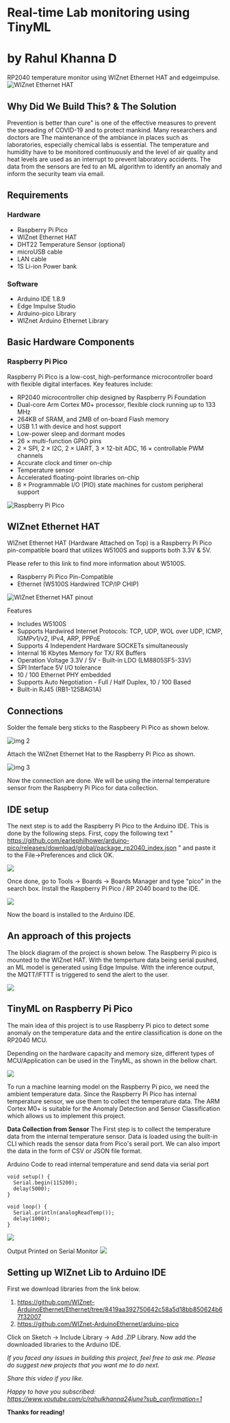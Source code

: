 # Real-time Lab monitoring using TinyML
# by Rahul Khanna D

RP2040 temperature monitor using WIZnet Ethernet HAT and edgeimpulse. 
![WIZnet Ethernet HAT](./images/1.jpg)

## Why Did We Build This? & The Solution

Prevention is better than cure" is one of the effective measures to prevent the spreading of COVID-19 and to protect mankind. Many researchers and doctors are The maintenance of the ambiance in places such as laboratories, especially chemical labs is essential. The temperature and humidity have to be monitored continuously and the level of air quality and heat levels are used as an interrupt to prevent laboratory accidents. The data from the sensors are fed to an ML algorithm to identify an anomaly and inform the security team via email. 

## Requirements

### Hardware

* Raspberry Pi Pico 
* WIZnet Ethernet HAT
* DHT22 Temperature Sensor (optional)
* microUSB cable
* LAN cable
* 1S Li-ion Power bank

### Software

*   Arduino IDE 1.8.9
*   Edge Impulse Studio
*   Arduino-pico Library
*   WIZnet Arduino Ethernet Library


## Basic Hardware Components
  
### Raspberry Pi Pico

  Raspberry Pi Pico is a low-cost, high-performance microcontroller board with flexible digital interfaces. Key features include:

* RP2040 microcontroller chip designed by Raspberry Pi Foundation
* Dual-core Arm Cortex M0+ processor, flexible clock running up to 133 MHz
* 264KB of SRAM, and 2MB of on-board Flash memory
* USB 1.1 with device and host support
* Low-power sleep and dormant modes
* 26 × multi-function GPIO pins
* 2 × SPI, 2 × I2C, 2 × UART, 3 × 12-bit ADC, 16 × controllable PWM channels
* Accurate clock and timer on-chip
* Temperature sensor
* Accelerated floating-point libraries on-chip
* 8 × Programmable I/O (PIO) state machines for custom peripheral support

![Raspberry Pi Pico](./images/pico-pin.jpg)  
  
## WIZnet Ethernet HAT
  
  WIZnet Ethernet HAT (Hardware Attached on Top) is a Raspberry Pi Pico pin-compatible board that utilizes W5100S and supports both 3.3V & 5V.

  Please refer to this link to find more information about W5100S.

* Raspberry Pi Pico Pin-Compatible
* Ethernet (W5100S Hardwired TCP/IP CHIP)

![WIZnet Ethernet HAT pinout](./images/pinout_wiznet.png)  

Features

* Includes W5100S
* Supports Hardwired Internet Protocols: TCP, UDP, WOL over UDP, ICMP, IGMPv1/v2, IPv4, ARP, PPPoE
* Supports 4 Independent Hardware SOCKETs simultaneously
* Internal 16 Kbytes Memory for TX/ RX Buffers
* Operation Voltage 3.3V / 5V - Built-in LDO (LM8805SF5-33V)
* SPI Interface 5V I/O tolerance
* 10 / 100 Ethernet PHY embedded
* Supports Auto Negotiation - Full / Half Duplex, 10 / 100 Based
* Built-in RJ45 (RB1-125BAG1A)
  
## Connections
  
  Solder the female berg sticks to the Raspbeery Pi Pico as shown below. 

![img 2](./images/2.jpg)

  Attach the WIZnet Ethernet Hat to the Raspberry Pi Pico as shown. 
  
![img 3](./images/3.jpg)
  
Now the connection are done. We will be using the internal temperature sensor from the Raspberry Pi Pico for data collection. 

## IDE setup 

  The next step is to add the Raspberry Pi Pico to the Arduino IDE. This is done by the following steps. First, copy the following text
  " https://github.com/earlephilhower/arduino-pico/releases/download/global/package_rp2040_index.json " and paste it to the File->Preferences and click OK. 
  
![ ](./images/ss1.png)
  
  Once done, go to Tools -> Boards -> Boards Manager and type "pico" in the search box. Install the Raspberry Pi Pico / RP 2040 board to the IDE. 

![ ](./images/ss2.png)  

Now the board is installed to the Arduino IDE.

## An approach of this projects
The block diagram of the project is shown below. The Raspberry Pi pico is mounted to the WIZnet HAT. With the temperture data being serial pushed, an ML model is generated using Edge Impulse. With the inference output, the MQTT/IFTTT is triggered to send the alert to the user. 

![ ](./images/block.png)


## TinyML on Raspberry Pi Pico 
The main idea of this project is to use Raspberry Pi pico to detect some anomaly on the temperature data and the entire classification is done on the RP2040 MCU. 

Depending on the hardware capacity and memory size, different types of MCU/Application can be used in the TinyML, as shown in the bellow chart.

![ ](./images/comp.png)

To run a machine learning model on the Raspberry Pi pico, we need the ambient temperature data. Since the Raspberry Pi Pico has internal temperature sensor, we use them to collect the temperature data. The ARM Cortex M0+ is suitable for the Anomaly Detection and Sensor Classification which allows us to implement this project. 

**Data Collection from Sensor**
The First step is to collect the temperature data from the internal temperature sensor. Data is loaded using the built-in CLI which reads the sensor data from Pico's serail port. We can also import the data in the form of CSV or JSON file format. 

Arduino Code to read internal temperature and send data via serial port
```
void setup() {
  Serial.begin(115200);
  delay(5000);
}

void loop() {
  Serial.println(analogReadTemp());
  delay(1000);
}
```
![ ](./images/ss3.png)  


Output Printed on Serial Monitor
![ ](./images/ss4.png)  


## Setting up WIZnet Lib to Arduino IDE

First we download libraries from the link below. 
1. https://github.com/WIZnet-ArduinoEthernet/Ethernet/tree/8419aa392750642c58a5d18bb850624b67f32007
2. https://github.com/WIZnet-ArduinoEthernet/arduino-pico

Click on Sketch -> Include Library -> Add .ZIP Library. Now add the downloaded libraries to the Arduino IDE. 



*If you faced any issues in building this project, feel free to ask me. Please do suggest new projects that you want me to do next.*

*Share this video if you like.*

*Happy to have you subscribed: https://www.youtube.com/c/rahulkhanna24june?sub_confirmation=1*

**Thanks for reading!**
